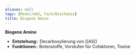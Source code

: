 ```yaml
---
aliases: null
tags: [Modul/m02, Fach/Biochemie]
title: Biogene Amine
---
```

**Biogene Amine**
- **Entstehung**:: Decarboxylierung von [[AS]]
- **Funktionen**:: Botenstoffe, Vorstufen für Cofaktoren, Toxine
